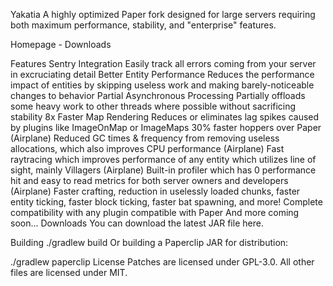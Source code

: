 Yakatia
A highly optimized Paper fork designed for large servers requiring both maximum performance, stability, and "enterprise" features.

Homepage - Downloads

Features
Sentry Integration Easily track all errors coming from your server in excruciating detail
Better Entity Performance Reduces the performance impact of entities by skipping useless work and making barely-noticeable changes to behavior
Partial Asynchronous Processing Partially offloads some heavy work to other threads where possible without sacrificing stability
8x Faster Map Rendering Reduces or eliminates lag spikes caused by plugins like ImageOnMap or ImageMaps
30% faster hoppers over Paper (Airplane)
Reduced GC times & frequency from removing useless allocations, which also improves CPU performance (Airplane)
Fast raytracing which improves performance of any entity which utilizes line of sight, mainly Villagers (Airplane)
Built-in profiler which has 0 performance hit and easy to read metrics for both server owners and developers (Airplane)
Faster crafting, reduction in uselessly loaded chunks, faster entity ticking, faster block ticking, faster bat spawning, and more!
Complete compatibility with any plugin compatible with Paper
And more coming soon...
Downloads
You can download the latest JAR file here.


Building
./gradlew build
Or building a Paperclip JAR for distribution:

./gradlew paperclip
License
Patches are licensed under GPL-3.0. All other files are licensed under MIT.
